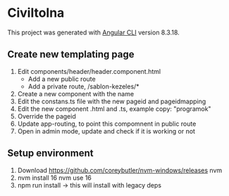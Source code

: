 # Civiltolna

This project was generated with [Angular CLI](https://github.com/angular/angular-cli) version 8.3.18.

## Create new templating page

1. Edit components/header/header.component.html
	* Add a new public route
	* Add a private route, /sablon-kezeles/*  
2. Create a new component with the name
3. Edit the constans.ts file with the new pageid and pageidmapping
4. Edit the new component .html and .ts, example copy: "programok"
5. Override the pageid
6. Update app-routing, to point this compomnent in public route
7. Open in admin mode, update and check if it is working or not


## Setup environment

1. Download https://github.com/coreybutler/nvm-windows/releases nvm
2. nvm install 16
   nvm use 16
3. npm run install -> this will install with legacy deps   
